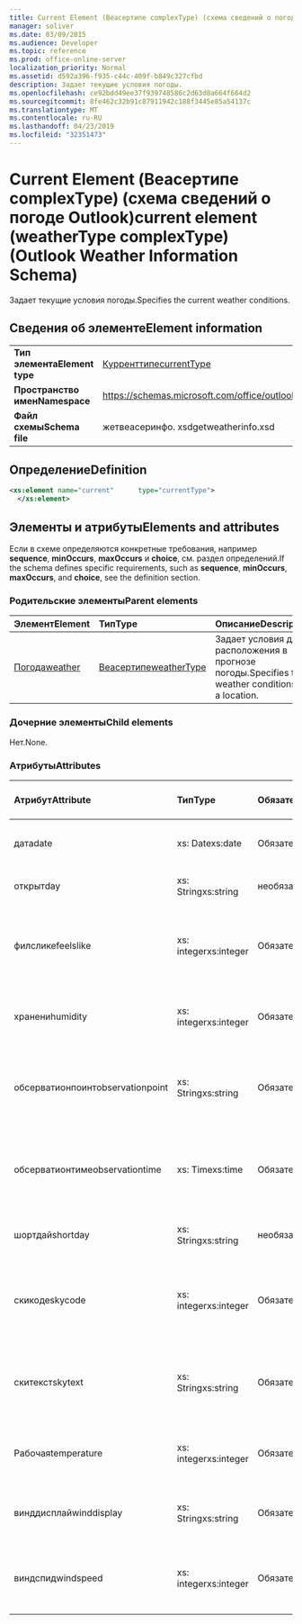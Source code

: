 ```yaml
---
title: Current Element (Веасертипе complexType) (схема сведений о погоде Outlook)
manager: soliver
ms.date: 03/09/2015
ms.audience: Developer
ms.topic: reference
ms.prod: office-online-server
localization_priority: Normal
ms.assetid: d592a396-f935-c44c-409f-b849c327cfbd
description: Задает текущие условия погоды.
ms.openlocfilehash: ce92bdd49ee37f939748586c2d63d8a664f664d2
ms.sourcegitcommit: 8fe462c32b91c87911942c188f3445e85a54137c
ms.translationtype: MT
ms.contentlocale: ru-RU
ms.lasthandoff: 04/23/2019
ms.locfileid: "32351473"
---
```

# <a name="current-element-weathertype-complextype-outlook-weather-information-schema"></a><span data-ttu-id="f4f49-103">Current Element (Веасертипе complexType) (схема сведений о погоде Outlook)</span><span class="sxs-lookup"><span data-stu-id="f4f49-103">current element (weatherType complexType) (Outlook Weather Information Schema)</span></span>

<span data-ttu-id="f4f49-104">Задает текущие условия погоды.</span><span class="sxs-lookup"><span data-stu-id="f4f49-104">Specifies the current weather conditions.</span></span>
  
## <a name="element-information"></a><span data-ttu-id="f4f49-105">Сведения об элементе</span><span class="sxs-lookup"><span data-stu-id="f4f49-105">Element information</span></span>

|||
|:-----|:-----|
|<span data-ttu-id="f4f49-106">**Тип элемента**</span><span class="sxs-lookup"><span data-stu-id="f4f49-106">**Element type**</span></span> <br/> |[<span data-ttu-id="f4f49-107">Курренттипе</span><span class="sxs-lookup"><span data-stu-id="f4f49-107">currentType</span></span>](currenttype-complextype-outlook-weather-information-schema.md) <br/> |
|<span data-ttu-id="f4f49-108">**Пространство имен**</span><span class="sxs-lookup"><span data-stu-id="f4f49-108">**Namespace**</span></span> <br/> |https://schemas.microsoft.com/office/outlook/15/getweatherinfo.xsd  <br/> |
|<span data-ttu-id="f4f49-109">**Файл схемы**</span><span class="sxs-lookup"><span data-stu-id="f4f49-109">**Schema file**</span></span> <br/> |<span data-ttu-id="f4f49-110">жетвеасеринфо. xsd</span><span class="sxs-lookup"><span data-stu-id="f4f49-110">getweatherinfo.xsd</span></span>  <br/> |
   
## <a name="definition"></a><span data-ttu-id="f4f49-111">Определение</span><span class="sxs-lookup"><span data-stu-id="f4f49-111">Definition</span></span>

```XML
<xs:element name="current"      type="currentType">
  </xs:element>  

```

## <a name="elements-and-attributes"></a><span data-ttu-id="f4f49-112">Элементы и атрибуты</span><span class="sxs-lookup"><span data-stu-id="f4f49-112">Elements and attributes</span></span>

<span data-ttu-id="f4f49-113">Если в схеме определяются конкретные требования, например **sequence**, **minOccurs**, **maxOccurs** и **choice**, см. раздел определений.</span><span class="sxs-lookup"><span data-stu-id="f4f49-113">If the schema defines specific requirements, such as **sequence**, **minOccurs**, **maxOccurs**, and **choice**, see the definition section.</span></span> 
  
### <a name="parent-elements"></a><span data-ttu-id="f4f49-114">Родительские элементы</span><span class="sxs-lookup"><span data-stu-id="f4f49-114">Parent elements</span></span>

|<span data-ttu-id="f4f49-115">**Элемент**</span><span class="sxs-lookup"><span data-stu-id="f4f49-115">**Element**</span></span>|<span data-ttu-id="f4f49-116">**Тип**</span><span class="sxs-lookup"><span data-stu-id="f4f49-116">**Type**</span></span>|<span data-ttu-id="f4f49-117">**Описание**</span><span class="sxs-lookup"><span data-stu-id="f4f49-117">**Description**</span></span>|
|:-----|:-----|:-----|
|[<span data-ttu-id="f4f49-118">Погода</span><span class="sxs-lookup"><span data-stu-id="f4f49-118">weather</span></span>](weather-element-weatherdata-elementoutlook-weather-information-schema.md) <br/> |[<span data-ttu-id="f4f49-119">Веасертипе</span><span class="sxs-lookup"><span data-stu-id="f4f49-119">weatherType</span></span>](weathertype-complextype-outlook-weather-information-schema.md) <br/> |<span data-ttu-id="f4f49-120">Задает условия для расположения в прогнозе погоды.</span><span class="sxs-lookup"><span data-stu-id="f4f49-120">Specifies the weather conditions of a location.</span></span>  <br/> |
   
### <a name="child-elements"></a><span data-ttu-id="f4f49-121">Дочерние элементы</span><span class="sxs-lookup"><span data-stu-id="f4f49-121">Child elements</span></span>

<span data-ttu-id="f4f49-122">Нет.</span><span class="sxs-lookup"><span data-stu-id="f4f49-122">None.</span></span>
  
### <a name="attributes"></a><span data-ttu-id="f4f49-123">Атрибуты</span><span class="sxs-lookup"><span data-stu-id="f4f49-123">Attributes</span></span>

|<span data-ttu-id="f4f49-124">**Атрибут**</span><span class="sxs-lookup"><span data-stu-id="f4f49-124">**Attribute**</span></span>|<span data-ttu-id="f4f49-125">**Тип**</span><span class="sxs-lookup"><span data-stu-id="f4f49-125">**Type**</span></span>|<span data-ttu-id="f4f49-126">**Обязательный**</span><span class="sxs-lookup"><span data-stu-id="f4f49-126">**Required**</span></span>|<span data-ttu-id="f4f49-127">**Описание**</span><span class="sxs-lookup"><span data-stu-id="f4f49-127">**Description**</span></span>|<span data-ttu-id="f4f49-128">**Возможные значения**</span><span class="sxs-lookup"><span data-stu-id="f4f49-128">**Possible values**</span></span>|
|:-----|:-----|:-----|:-----|:-----|
|<span data-ttu-id="f4f49-129">дата</span><span class="sxs-lookup"><span data-stu-id="f4f49-129">date</span></span>  <br/> |<span data-ttu-id="f4f49-130">xs: Date</span><span class="sxs-lookup"><span data-stu-id="f4f49-130">xs:date</span></span>  <br/> |<span data-ttu-id="f4f49-131">Обязательный</span><span class="sxs-lookup"><span data-stu-id="f4f49-131">required</span></span>  <br/> |<span data-ttu-id="f4f49-132">Указывает сегодняшнюю дату.</span><span class="sxs-lookup"><span data-stu-id="f4f49-132">Specifies today's date.</span></span>  <br/> |<span data-ttu-id="f4f49-133">Значение типа xs: Date</span><span class="sxs-lookup"><span data-stu-id="f4f49-133">A value of the type xs:date</span></span>  <br/> |
|<span data-ttu-id="f4f49-134">открыт</span><span class="sxs-lookup"><span data-stu-id="f4f49-134">day</span></span>  <br/> |<span data-ttu-id="f4f49-135">xs: String</span><span class="sxs-lookup"><span data-stu-id="f4f49-135">xs:string</span></span>  <br/> |<span data-ttu-id="f4f49-136">необязательный</span><span class="sxs-lookup"><span data-stu-id="f4f49-136">optional</span></span>  <br/> |<span data-ttu-id="f4f49-137">Указывает день для прогноза.</span><span class="sxs-lookup"><span data-stu-id="f4f49-137">Specifies a day for the forecast.</span></span>  <br/> |<span data-ttu-id="f4f49-138">Значение типа xs: String.</span><span class="sxs-lookup"><span data-stu-id="f4f49-138">A value of the type xs:string</span></span>  <br/> |
|<span data-ttu-id="f4f49-139">филслике</span><span class="sxs-lookup"><span data-stu-id="f4f49-139">feelslike</span></span>  <br/> |<span data-ttu-id="f4f49-140">xs: integer</span><span class="sxs-lookup"><span data-stu-id="f4f49-140">xs:integer</span></span>  <br/> |<span data-ttu-id="f4f49-141">Обязательный</span><span class="sxs-lookup"><span data-stu-id="f4f49-141">required</span></span>  <br/> |<span data-ttu-id="f4f49-142">Указывает температуру, с которой понравится Текущая погода.</span><span class="sxs-lookup"><span data-stu-id="f4f49-142">Specifies the temperature of how the current weather feels like.</span></span>  <br/> |<span data-ttu-id="f4f49-143">Значение типа xs: integer</span><span class="sxs-lookup"><span data-stu-id="f4f49-143">A value of the type xs:integer</span></span>  <br/> |
|<span data-ttu-id="f4f49-144">хранени</span><span class="sxs-lookup"><span data-stu-id="f4f49-144">humidity</span></span>  <br/> |<span data-ttu-id="f4f49-145">xs: integer</span><span class="sxs-lookup"><span data-stu-id="f4f49-145">xs:integer</span></span>  <br/> |<span data-ttu-id="f4f49-146">Обязательный</span><span class="sxs-lookup"><span data-stu-id="f4f49-146">required</span></span>  <br/> |<span data-ttu-id="f4f49-147">Задает текущее числовое значение влажности.</span><span class="sxs-lookup"><span data-stu-id="f4f49-147">Specifies the current numerical humidity value.</span></span>  <br/> |<span data-ttu-id="f4f49-148">Значение типа xs: integer</span><span class="sxs-lookup"><span data-stu-id="f4f49-148">A value of the type xs:integer</span></span>  <br/> |
|<span data-ttu-id="f4f49-149">обсерватионпоинт</span><span class="sxs-lookup"><span data-stu-id="f4f49-149">observationpoint</span></span>  <br/> |<span data-ttu-id="f4f49-150">xs: String</span><span class="sxs-lookup"><span data-stu-id="f4f49-150">xs:string</span></span>  <br/> |<span data-ttu-id="f4f49-151">Обязательный</span><span class="sxs-lookup"><span data-stu-id="f4f49-151">required</span></span>  <br/> |<span data-ttu-id="f4f49-152">Указывает, с каких сведений отражается текущая информация о погоде.</span><span class="sxs-lookup"><span data-stu-id="f4f49-152">Specifies where the current weather information is observed from.</span></span>  <br/> |<span data-ttu-id="f4f49-153">Значение типа xs: String.</span><span class="sxs-lookup"><span data-stu-id="f4f49-153">A value of the type xs:string</span></span>  <br/> |
|<span data-ttu-id="f4f49-154">обсерватионтиме</span><span class="sxs-lookup"><span data-stu-id="f4f49-154">observationtime</span></span>  <br/> |<span data-ttu-id="f4f49-155">xs: Time</span><span class="sxs-lookup"><span data-stu-id="f4f49-155">xs:time</span></span>  <br/> |<span data-ttu-id="f4f49-156">Обязательный</span><span class="sxs-lookup"><span data-stu-id="f4f49-156">required</span></span>  <br/> |<span data-ttu-id="f4f49-157">Указывает, когда отражается текущая информация о погоде.</span><span class="sxs-lookup"><span data-stu-id="f4f49-157">Specifies when the current weather information is observed at.</span></span>  <br/> |<span data-ttu-id="f4f49-158">Значение типа xs: Time</span><span class="sxs-lookup"><span data-stu-id="f4f49-158">A value of the type xs:time</span></span>  <br/> |
|<span data-ttu-id="f4f49-159">шортдай</span><span class="sxs-lookup"><span data-stu-id="f4f49-159">shortday</span></span>  <br/> |<span data-ttu-id="f4f49-160">xs: String</span><span class="sxs-lookup"><span data-stu-id="f4f49-160">xs:string</span></span>  <br/> |<span data-ttu-id="f4f49-161">необязательный</span><span class="sxs-lookup"><span data-stu-id="f4f49-161">optional</span></span>  <br/> |<span data-ttu-id="f4f49-162">Указывает день в сокращенной форме.</span><span class="sxs-lookup"><span data-stu-id="f4f49-162">Specifies a day in abbreviated form.</span></span>  <br/> |<span data-ttu-id="f4f49-163">Значение типа xs: String.</span><span class="sxs-lookup"><span data-stu-id="f4f49-163">A value of the type xs:string</span></span>  <br/> |
|<span data-ttu-id="f4f49-164">скикоде</span><span class="sxs-lookup"><span data-stu-id="f4f49-164">skycode</span></span>  <br/> |<span data-ttu-id="f4f49-165">xs: integer</span><span class="sxs-lookup"><span data-stu-id="f4f49-165">xs:integer</span></span>  <br/> |<span data-ttu-id="f4f49-166">Обязательный</span><span class="sxs-lookup"><span data-stu-id="f4f49-166">required</span></span>  <br/> |<span data-ttu-id="f4f49-167">Задает целочисленный код для текущих условий погоды.</span><span class="sxs-lookup"><span data-stu-id="f4f49-167">Specifies an integer code for the current weather conditions.</span></span>  <br/> |<span data-ttu-id="f4f49-168">Значение типа xs: integer</span><span class="sxs-lookup"><span data-stu-id="f4f49-168">A value of the type xs:integer</span></span>  <br/> |
|<span data-ttu-id="f4f49-169">скитекст</span><span class="sxs-lookup"><span data-stu-id="f4f49-169">skytext</span></span>  <br/> |<span data-ttu-id="f4f49-170">xs: String</span><span class="sxs-lookup"><span data-stu-id="f4f49-170">xs:string</span></span>  <br/> |<span data-ttu-id="f4f49-171">Обязательный</span><span class="sxs-lookup"><span data-stu-id="f4f49-171">required</span></span>  <br/> |<span data-ttu-id="f4f49-172">Указывает одно на два слова, описывающих текущие условия погоды.</span><span class="sxs-lookup"><span data-stu-id="f4f49-172">Specifies one to two words describing current weather conditions.</span></span>  <br/> |<span data-ttu-id="f4f49-173">Значение типа xs: String.</span><span class="sxs-lookup"><span data-stu-id="f4f49-173">A value of the type xs:string</span></span>  <br/> |
|<span data-ttu-id="f4f49-174">Рабочая</span><span class="sxs-lookup"><span data-stu-id="f4f49-174">temperature</span></span>  <br/> |<span data-ttu-id="f4f49-175">xs: integer</span><span class="sxs-lookup"><span data-stu-id="f4f49-175">xs:integer</span></span>  <br/> |<span data-ttu-id="f4f49-176">Обязательный</span><span class="sxs-lookup"><span data-stu-id="f4f49-176">required</span></span>  <br/> |<span data-ttu-id="f4f49-177">Задает текущую температуру расположения.</span><span class="sxs-lookup"><span data-stu-id="f4f49-177">Specifies the current temperature of the location.</span></span>  <br/> |<span data-ttu-id="f4f49-178">Значение типа xs: integer</span><span class="sxs-lookup"><span data-stu-id="f4f49-178">A value of the type xs:integer</span></span>  <br/> |
|<span data-ttu-id="f4f49-179">винддисплай</span><span class="sxs-lookup"><span data-stu-id="f4f49-179">winddisplay</span></span>  <br/> |<span data-ttu-id="f4f49-180">xs: String</span><span class="sxs-lookup"><span data-stu-id="f4f49-180">xs:string</span></span>  <br/> |<span data-ttu-id="f4f49-181">Обязательный</span><span class="sxs-lookup"><span data-stu-id="f4f49-181">required</span></span>  <br/> |<span data-ttu-id="f4f49-182">Строка, описывающая текущие условия обмотки.</span><span class="sxs-lookup"><span data-stu-id="f4f49-182">A string that describes the current wind conditions.</span></span>  <br/> |<span data-ttu-id="f4f49-183">Значение типа xs: String.</span><span class="sxs-lookup"><span data-stu-id="f4f49-183">A value of the type xs:string</span></span>  <br/> |
|<span data-ttu-id="f4f49-184">виндспид</span><span class="sxs-lookup"><span data-stu-id="f4f49-184">windspeed</span></span>  <br/> |<span data-ttu-id="f4f49-185">xs: integer</span><span class="sxs-lookup"><span data-stu-id="f4f49-185">xs:integer</span></span>  <br/> |<span data-ttu-id="f4f49-186">Обязательный</span><span class="sxs-lookup"><span data-stu-id="f4f49-186">required</span></span>  <br/> |<span data-ttu-id="f4f49-187">Задает текущее числовое значение скорости обмотки.</span><span class="sxs-lookup"><span data-stu-id="f4f49-187">Specifies the current numerical wind speed value.</span></span>  <br/> |<span data-ttu-id="f4f49-188">Значение типа xs: integer</span><span class="sxs-lookup"><span data-stu-id="f4f49-188">A value of the type xs:integer</span></span>  <br/> |
   

